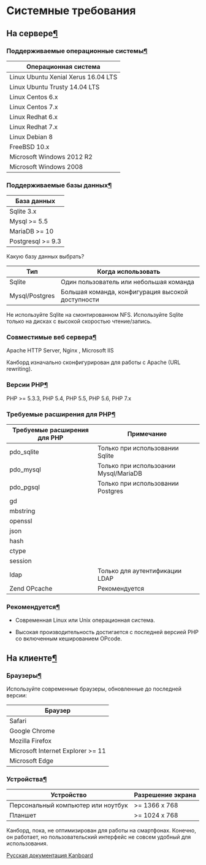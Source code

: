 Системные требования
====================



На сервере[¶](#server-side "Ссылка на этот заголовок")
------------------------------------------------------



### Поддерживаемые операционные системы[¶](#compatible-operating-systems "Ссылка на этот заголовок")

|Операционная система|
|-----------------------------------|
|Linux Ubuntu Xenial Xerus 16.04 LTS|
| Linux Ubuntu Trusty 14.04 LTS|
| Linux Centos 6.x|
| Linux Centos 7.x|
| Linux Redhat 6.x| 
|Linux Redhat 7.x|
| Linux Debian 8|
| FreeBSD 10.x|
| Microsoft Windows 2012 R2|
| Microsoft Windows 2008|



### Поддерживаемые базы данных[¶](#compatible-databases "Ссылка на этот заголовок")


|База данных           |
|----------------------|
|Sqlite 3.x            |
|Mysql \>= 5.5         |
|MariaDB \>= 10        |
| Postgresql \>= 9.3   |



Какую базу данных выбрать?


| Тип                | Когда использовать                                     |
|--------------------|--------------------------------------------------------|
| Sqlite             | Один пользователь или небольшая команда                |
| Mysql/Postgres     | Большая команда, конфигурация высокой доступности      |




Не используйте Sqlite на смонтированном NFS. Используйте Sqlite только на дисках с высокой скоростью чтение/запись.



### Совместимые веб сервера[¶](#compatible-web-servers "Ссылка на этот заголовок")

Apache HTTP Server, Nginx , Microsoft IIS

Канборд изначально сконфигурирован для работы с Apache (URL rewriting).



### Версии PHP[¶](#php-versions "Ссылка на этот заголовок")


PHP \>= 5.3.3, PHP 5.4, PHP 5.5, PHP 5.6, PHP 7.x



### Требуемые расширения для PHP[¶](#php-extensions-required "Ссылка на этот заголовок")


| Требуемые расширения для PHP     | Примечание                              |
|----------------------------------|-----------------------------------------|
| pdo\_sqlite                      | Только при использовании Sqlite         |
| pdo\_mysql                       | Только при использоании Mysql/MariaDB   |
| pdo\_pgsql                       | Только при использовании Postgres       |
| gd                               |                                         |
| mbstring                         |                                         |
| openssl                          |                                         |
| json                             |                                         |
| hash                             |                                         |
| ctype                            |                                         |
| session                          |                                         |
| ldap                             | Только для аутентификации LDAP          |
| Zend OPcache                     | Рекомендуется                           |


### Рекомендуется[¶](#recommendations "Ссылка на этот заголовок")



-   Современная Linux или Unix операционная система.



-   Высокая производительность достигается с последней версией PHP со включенным кешированием OPcode.



На клиенте[¶](#client-side "Ссылка на этот заголовок")
------------------------------------------------------



### Браузеры[¶](#browsers "Ссылка на этот заголовок")



Используйте современные браузеры, обновленные до последней версии:

|Браузер          |
|-----------------|
| Safari          |
| Google Chrome   |
| Mozilla Firefox |
| Microsoft Internet Explorer \>= 11|
| Microsoft Edge  |



### Устройства[¶](#devices "Ссылка на этот заголовок")


| Устройство                           | Разрешение экрана                    |
|--------------------------------------|--------------------------------------|
| Персональный компьютер или ноутбук   | \>= 1366 x 768                       |
| Планшет                              | \>= 1024 x 768                       |


Канборд, пока, не оптимизирован для работы на смартфонах. Конечно, он работает, но пользовательский интерфейс не совсем удобный для использования.




[Русская документация Kanboard](http://Kanboard.ru/doc/)

